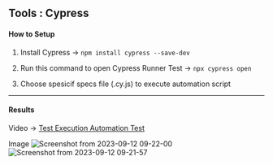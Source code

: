 ## Tools : Cypress

#### How to Setup
1. Install Cypress -> `npm install cypress --save-dev`

2. Run this command to open Cypress Runner Test -> `npx cypress open`

2. Choose spesicif specs file (.cy.js) to execute automation script
  

---
#### Results
Video -> 
[Test Execution Automation Test](https://drive.google.com/file/d/1tZE096tLg1IXxaraKPYbX-HtinXmv9UW/view?usp=sharing)

Image
![Screenshot from 2023-09-12 09-22-00](https://github.com/dhandyjoe/test-cypress-gorest/assets/68207916/1a3f6491-a5d3-4d6b-b894-78a7dbbc0752)
![Screenshot from 2023-09-12 09-21-57](https://github.com/dhandyjoe/test-cypress-gorest/assets/68207916/7e48da66-5420-4fc5-843b-0bba4eca5973)
